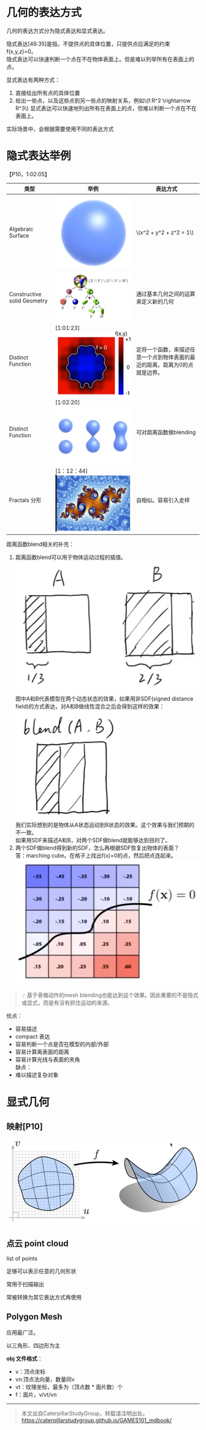 # 几何的表达方式

几何的表达方式分为隐式表达和显式表达。  

隐式表达[46:35]是指，不提供点的具体位置，只提供点应满足的约束f(x,y,z)=0。  
隐式表达可以快速判断一个点在不在物体表面上。但是难以列举所有在表面上的点。  

显式表达有两种方式：  
1. 直接给出所有点的具体位置
2. 给出一些点，以及这些点到另一些点的映射关系，例如\\(f:R^2 \rightarrow R^3\\)
显式表达可以快速地列出所有在表面上的点，但难以判断一个点在不在表面上。  

实际场景中，会根据需要使用不同的表达方式

# 隐式表达举例

【P10，1:02:05】

|类型|举例|表达方式|
|---|---|---|
|Algebraic Surface|![](../assets/Intro_49.PNG)| \\(x^2 + y^2 + z^2 = 1\\)|
|Constructive solid Geometry|![](../assets/Intro_50.PNG)| 通过基本几何之间的运算来定义新的几何 |
|Distinct Function| [1:01:23]![](../assets/Intro_51.PNG)|定将一个函数，来描述任意一个点到物体表面的最近的距离。距离为0的点就是边界。|
|Distinct Function|[1:02:20]![](../assets/Intro_52.PNG)|可对距离函数做blending|
|Fractals 分形 |[1：12：44]![](../assets/Intro_56.PNG)|自相似。容易引入走样|

距离函数blend相关的补充：
1. 距离函数blend可以用于物体运动过程的插值。  
![](../assets/Intro_53.PNG)  
图中A和B代表模型在两个动态状态的效果，如果用非SDF(signed distance field)的方式表达，对A和B做线性混合之后会得到这样的效果：  
![](../assets/Intro_54.PNG)  
我们实际想到的是物体从A状态运动到B状态的效果。这个效果与我们预期的不一致。  
如果用SDF来描述A和B，对两个SDF做blend就能够达到目的了。  
2. 两个SDF做blend得到新的SDF，怎么再根据SDF恢复出物体的表面？  
答：marching cube。在格子上找出f(x)=0的点，然后把点连起来。  
![](../assets/Intro_55.PNG)  

> &#x1F4A1; 基于骨骼动作的mesh blending也能达到这个效果。因此重要的不是隐式或显式，而是有没有抓住运动的来源。  

优点：  
- 容易描述
- compact 表达
- 容易判断一个点是否在模型的内部/外部
- 容易计算离表面的距离
- 容易计算光线与表面的夹角  
缺点：
- 难以描述复杂对象

# 显式几何

## 映射[P10]

![](../assets/Intro_57.PNG)  

## 点云 point cloud

list of points

足够可以表示任意的几何形状

常用于扫描输出

常被转换为其它表达方式再使用

## Polygon Mesh

应用最广泛。

以三角形、四边形为主

**obj 文件格式**：
- v：顶点坐标
- vn:顶点法向量，数量同v
- vt：纹理坐标，最多为（顶点数 * 面片数）个
- f：面片，v/vt/vn

----------------------------

> 本文出自CaterpillarStudyGroup，转载请注明出处。  
> https://caterpillarstudygroup.github.io/GAMES101_mdbook/
